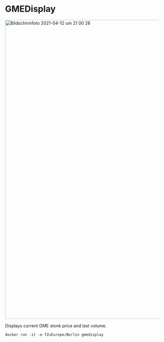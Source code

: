 # GMEDisplay

<img width="982" alt="Bildschirmfoto 2021-04-12 um 21 00 28" src="https://user-images.githubusercontent.com/5645199/114447077-45b72500-9bd2-11eb-9af0-ed2c5a62d252.png">

Displays current GME stonk price and last volume.

`docker run -it -e TZ=Europe/Berlin gmedisplay`
